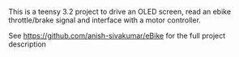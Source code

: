 This is a teensy 3.2 project to drive an OLED screen, read an ebike throttle/brake signal and interface with a motor controller.

See https://github.com/anish-sivakumar/eBike for the full project description
